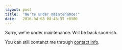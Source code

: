 ```yaml
---
layout: post
title:  "We're under maintenance!"
date:   2016-04-08 08:46:37 +0300
---
```


Sorry, we're under maintenance. Will be back soon-ish.

You can still contanct me through [contact info](//darth.kipsu.fi/about/).
